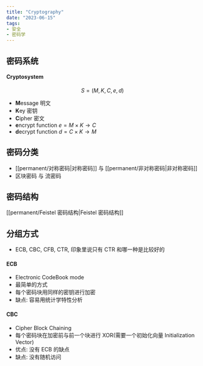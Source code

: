 ```yaml
---
title: "Cryptography"
date: "2023-06-15"
tags:
- 安全
- 密码学
---
```


## 密码系统

#### Cryptosystem
$$ S = (M,K,C,e,d)$$
- **M**essage 明文
- **K**ey 密钥
- **C**ipher 密文
- **e**ncrypt function $e = M \times K \rightarrow C$
- **d**ecrypt function $d = C \times K \rightarrow M$

## 密码分类
- [[permanent/对称密码|对称密码]] 与 [[permanent/非对称密码|非对称密码]]
- 区块密码 与 流密码

## 密码结构
[[permanent/Feistel 密码结构|Feistel 密码结构]]

## 分组方式
- ECB, CBC, CFB, CTR, 印象里说只有 CTR 和哪一种是比较好的

#### ECB
- Electronic CodeBook mode
- 最简单的方式
- 每个密码块用同样的密钥进行加密
- 缺点: 容易用统计学特性分析

#### CBC
- Cipher Block Chaining
- 每个密码块在加密前与前一个块进行 XOR(需要一个初始化向量 Initialization Vector)
- 优点: 没有 ECB 的缺点
- 缺点: 没有随机访问

